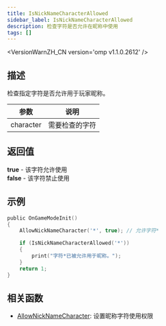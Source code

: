 ```yaml
---
title: IsNickNameCharacterAllowed
sidebar_label: IsNickNameCharacterAllowed
description: 检查字符是否允许在昵称中使用
tags: []
---
```


<VersionWarnZH_CN version='omp v1.1.0.2612' />

## 描述

检查指定字符是否允许用于玩家昵称。

| 参数      | 说明           |
| --------- | -------------- |
| character | 需要检查的字符 |

## 返回值

**true** - 该字符允许使用  
**false** - 该字符禁止使用

## 示例

```c
public OnGameModeInit()
{
    AllowNickNameCharacter('*', true); // 允许字符*

    if (IsNickNameCharacterAllowed('*'))
    {
        print("字符*已被允许用于昵称。");
    }
    return 1;
}
```

## 相关函数

- [AllowNickNameCharacter](AllowNickNameCharacter): 设置昵称字符使用权限
